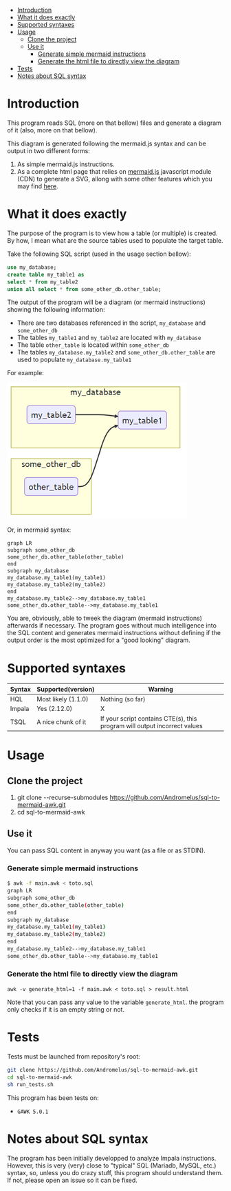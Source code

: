 - [Introduction](#introduction)
- [What it does exactly](#what-it-does-exactly)
- [Supported syntaxes](#supported-syntaxes)
- [Usage](#usage)
  - [Clone the project](#clone-the-project)
  - [Use it](#use-it)
    - [Generate simple mermaid instructions](#generate-simple-mermaid-instructions)
    - [Generate the html file to directly view the diagram](#generate-the-html-file-to-directly-view-the-diagram)
- [Tests](#tests)
- [Notes about SQL syntax](#notes-about-sql-syntax)


# Introduction

This program reads SQL (more on that bellow) files and generate a diagram of it (also, more on that bellow).

This diagram is generated following the mermaid.js syntax and can be output in two different forms:

1. As simple mermaid.js instructions.
2. As a complete html page that relies on [mermaid.js](https://mermaid.js.org/) javascript module (CDN) to generate a SVG, allong with some other features which you may find [here](https://github.com/Andromelus/mermaid-viewer).

# What it does exactly

The purpose of the program is to view how a table (or multiple) is created. By how, I mean what are the source tables used to populate the target table.

Take the following SQL script (used in the usage section bellow):

```sql
use my_database;
create table my_table1 as
select * from my_table2 
union all select * from some_other_db.other_table;
```

The output of the program will be a diagram (or mermaid instructions) showing the following information:

- There are two databases referenced in the script, ``my_database`` and ``some_other_db``
- The tables ``my_table1`` and ``my_table2`` are located with ``my_database``
- The table ``other_table`` is located within ``some_other_db``
- The tables ``my_database.my_table2`` and ``some_other_db.other_table`` are used to populate ``my_database.my_table1``

For example:

![example_output](docs/readme_example.PNG)

Or, in mermaid syntax:

```
graph LR
subgraph some_other_db
some_other_db.other_table(other_table)
end
subgraph my_database
my_database.my_table1(my_table1)
my_database.my_table2(my_table2)
end
my_database.my_table2-->my_database.my_table1
some_other_db.other_table-->my_database.my_table1
```

You are, obviously, able to tweek the diagram (mermaid instructions) afterwards if necessary. The program goes without much intelligence into the SQL content and generates mermaid instructions without defining if the output order is the most optimized for a "good looking" diagram.

# Supported syntaxes


| Syntax | Supported(version)  | Warning                                                                   |
| ------ | ------------------- | ------------------------------------------------------------------------- |
| HQL    | Most likely (1.1.0) | Nothing (so far)                                                          |
| Impala | Yes (2.12.0)        | X                                                                         |
| TSQL   | A nice chunk of it  | If your script contains CTE(s), this program will output incorrect values |



# Usage

## Clone the project
1. git clone --recurse-submodules https://github.com/Andromelus/sql-to-mermaid-awk.git
2. cd sql-to-mermaid-awk

## Use it

You can pass SQL content in anyway you want (as a file or as STDIN).

### Generate simple mermaid instructions

```bash
$ awk -f main.awk < toto.sql
graph LR
subgraph some_other_db
some_other_db.other_table(other_table)
end
subgraph my_database
my_database.my_table1(my_table1)
my_database.my_table2(my_table2)
end
my_database.my_table2-->my_database.my_table1
some_other_db.other_table-->my_database.my_table1
```


### Generate the html file to directly view the diagram

`awk -v generate_html=1 -f main.awk < toto.sql > result.html`

Note that you can pass any value to the variable `generate_html`. the program only checks if it is an empty string or not.


# Tests

Tests must be launched from repository's root:

```bash 
git clone https://github.com/Andromelus/sql-to-mermaid-awk.git
cd sql-to-mermaid-awk
sh run_tests.sh
```
This program has been tests on:
- ``GAWK 5.0.1``

# Notes about SQL syntax

The program has been initially developped to analyze Impala instructions. However, this is very (very) close to "typical" SQL (Mariadb, MySQL, etc.) syntax, so, unless you do crazy stuff, this program should understand them. If not, please open an issue so it can be fixed.
